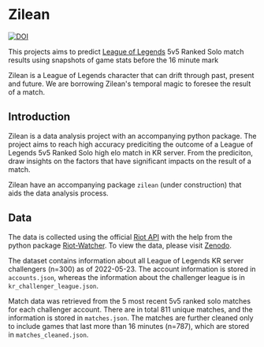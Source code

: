 # Zilean

[![DOI](https://zenodo.org/badge/DOI/10.5281/zenodo.6582781.svg)](https://doi.org/10.5281/zenodo.6582781)

This projects aims to predict [League of Legends](https://www.leagueoflegends.com) 5v5 Ranked Solo match results using snapshots of game stats before the 16 minute mark

Zilean is a League of Legends character that can drift through past, present and future. We are borrowing Zilean's temporal magic to foresee the result of a match.

## Introduction

Zilean is a data analysis project with an accompanying python package. The project aims to reach high accuracy prediciting the outcome of a League of Legends 5v5 Ranked Solo high elo match in KR server. From the prediciton, draw insights on the factors that have significant impacts on the result of a match.

Zilean have an accompanying package `zilean` (under construction) that aids the data analysis process.

## Data

The data is collected using the official [Riot API](https://developer.riotgames.com/apis) with the help from the python package [Riot-Watcher](https://github.com/pseudonym117/Riot-Watcher). To view the data, please visit [Zenodo](https://doi.org/10.5281/zenodo.6582781). 

The dataset contains information about all League of Legends KR server challengers (n=300) as of 2022-05-23. The account information is stored in `accounts.json`, whereas the information about the challenger league is in `kr_challenger_league.json`. 

Match data was retrieved from the 5 most recent 5v5 ranked solo matches for each challenger account. There are in total 811 unique matches, and the information is stored in `matches.json`. The matches are further cleaned only to include games that last more than 16 minutes (n=787), which are stored in `matches_cleaned.json`.